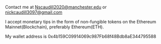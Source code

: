 Contact me at Nscaudill2020@manchester.edu or nickcaudill3097@gmail.com

I accept monetary tips in the form of non-fungible tokens on the Ethereum Mainnet(Blockchain), preferably Ethereum(ETH). 

My wallet address is 0x4b159C09914069c987Fb68f48Bdb8aE344795588

